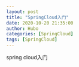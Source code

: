 ```yaml
---
layout: post
title: "SpringCloud入门" 
date: 2020-10-20 21:35:00
author: Hubo
categories: [SpringCloud]
tags: [SpringCloud]
---
```


spring cloud入门



